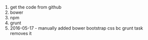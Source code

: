 1. get the code from github
2. bower
3. npm
4. grunt
5. 2016-05-17 - manually added bower bootstrap css bc grunt task removes it
